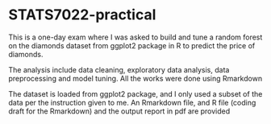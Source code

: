 # STATS7022-practical

This is a one-day exam where I was asked to build and tune a random forest on the diamonds dataset from ggplot2 package in R to predict the price of diamonds.

The analysis include data cleaning, exploratory data analysis, data preprocessing and model tuning. All the works were done using Rmarkdown

The dataset is loaded from ggplot2 package, and I only used a subset of the data per the instruction given to me. An Rmarkdown file, and R file (coding draft for the Rmarkdown) and the output report in pdf are provided
